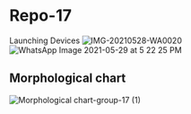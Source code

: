 # Repo-17
Launching Devices
![IMG-20210528-WA0020](https://user-images.githubusercontent.com/83945477/120066904-6c53f100-c096-11eb-95e1-9108b3a8a768.jpg)
![WhatsApp Image 2021-05-29 at 5 22 25 PM](https://user-images.githubusercontent.com/83945477/120072633-78e64280-c0b2-11eb-88da-7b54fd70ce7d.jpeg)

## Morphological chart
![Morphological chart-group-17 (1)](https://user-images.githubusercontent.com/83946076/120105953-b9a88f00-c178-11eb-9bf4-c916fd541212.jpg)
